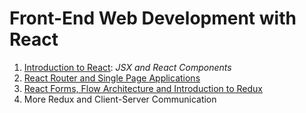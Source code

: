 # Front-End Web Development with React

1. [Introduction to React](https://github.com/vanessaaleung/full-stack-notes/tree/master/react/intro-to-react): _JSX and React Components_
2. [React Router and Single Page Applications](https://github.com/vanessaaleung/full-stack-notes/tree/master/react/router-and-single-page)
3. [React Forms, Flow Architecture and Introduction to Redux](https://github.com/vanessaaleung/full-stack-notes/tree/master/react/form-flow-redux)
4. More Redux and Client-Server Communication

